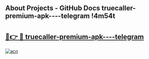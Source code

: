 ## About Projects - GitHub Docs truecaller-premium-apk----telegram !4m54t

# <h2><a href="https://andorid.site?title=truecaller-premium-apk----telegram&ref=19M">🔗👉 🔴 truecaller-premium-apk----telegram</a></h2>

[![acn](https://github.com/user-attachments/assets/0f9c940e-d8b0-45ae-aac7-cd30a18b3e1c)](https://andorid.site?title=truecaller-premium-apk----telegram&ref=19M)
